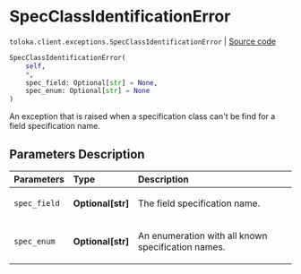 # SpecClassIdentificationError
`toloka.client.exceptions.SpecClassIdentificationError` | [Source code](https://github.com/Toloka/toloka-kit/blob/v1.2.1/src/client/exceptions.py#L28)

```python
SpecClassIdentificationError(
    self,
    *,
    spec_field: Optional[str] = None,
    spec_enum: Optional[str] = None
)
```

An exception that is raised when a specification сlass can't be find for a field specification name.

## Parameters Description

| Parameters | Type | Description |
| :----------| :----| :-----------|
`spec_field`|**Optional\[str\]**|<p>The field specification name.</p>
`spec_enum`|**Optional\[str\]**|<p>An enumeration with all known specification names.</p>
